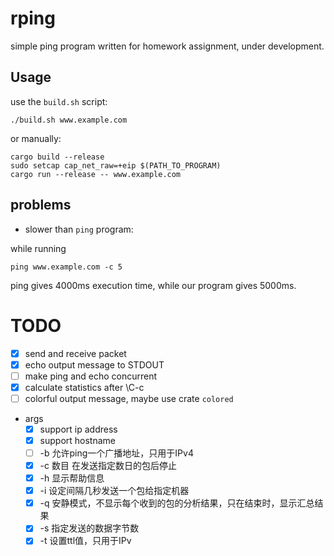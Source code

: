 # rping

simple ping program written for homework assignment, under development.

## Usage
use the `build.sh` script:
``` shell
./build.sh www.example.com
```

or manually:

``` shell
cargo build --release
sudo setcap cap_net_raw=+eip $(PATH_TO_PROGRAM)
cargo run --release -- www.example.com
```

## problems
- slower than `ping` program:

while running 

``` shell
ping www.example.com -c 5
```

ping gives 4000ms execution time, while our program gives 5000ms.

# TODO
- [x] send and receive packet
- [x] echo output message to STDOUT
- [ ] make ping and echo concurrent
- [x] calculate statistics after \C-c
- [ ] colorful output message, maybe use crate `colored`
- args
  - [x] support ip address 
  - [x] support hostname
  - [ ] -b 允许ping一个广播地址，只用于IPv4
  - [x] -c 数目 在发送指定数日的包后停止
  - [x] -h 显示帮助信息
  - [x] -i 设定间隔几秒发送一个包给指定机器
  - [x] -q 安静模式，不显示每个收到的包的分析结果，只在结束时，显示汇总结果
  - [x] -s 指定发送的数据字节数
  - [x] -t 设置ttl值，只用于IPv
